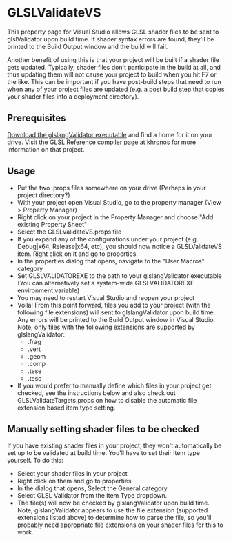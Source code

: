 # GLSLValidateVS

This property page for Visual Studio allows GLSL shader files to be sent to glslValidator upon build time. If shader syntax errors are found, they'll be printed to the Build Output window and the build will fail.

Another benefit of using this is that your project will be built if a shader file gets updated. Typically, shader files don't participate in the build at all, and thus updating them will not cause your project to build when you hit F7 or the like. This can be important if you have post-build steps that need to run when any of your project files are updated (e.g. a post build step that copies your shader files into a deployment directory).

## Prerequisites
[Download the glslangValidator executable] and find a home for it on your drive. Visit the [GLSL Reference compiler page at khronos] for more information on that project.

## Usage
* Put the two .props files somewhere on your drive (Perhaps in your project directory?)
* With your project open Visual Studio, go to the property manager (View > Property Manager)
* Right click on your project in the Property Manager and choose "Add existing Property Sheet"
* Select the GLSLValidateVS.props file
* If you expand any of the configurations under your project (e.g. Debug|x64, Release|x64, etc), you should now notice a GLSLValidateVS item. Right click on it and go to properties.
* In the properties dialog that opens, navigate to the "User Macros" category
* Set GLSLVALIDATOREXE to the path to your glslangValidator executable (You can alternatively set a system-wide GLSLVALIDATOREXE environment variable)
* You may need to restart Visual Studio and reopen your project
* Voila! From this point forward, files you add to your project (with the following file extensions) will sent to  glslangValidator upon build time. Any errors will be printed to the Build Output window in Visual Studio. Note, only files with the following extensions are supported by glslangValidator:
  * .frag
  * .vert
  * .geom
  * .comp
  * .tese
  * .tesc
* If you would prefer to manually define which files in your project get checked, see the instructions below and also check out GLSLValidateTargets.props on how to disable the automatic file extension based item type setting.

## Manually setting shader files to be checked
If you have existing shader files in your project, they won't automatically be set up to be validated at build time. You'll have to set their item type yourself. To do this:
* Select your shader files in your project
* Right click on them and go to properties
* In the dialog that opens, Select the General category
* Select GLSL Validator from the Item Type dropdown.
* The file(s) will now be checked by glslangValidator upon build time. Note, glslangValidator appears to use the file extension (supported extensions listed above) to determine how to parse the file, so you'll probably need appropriate file extensions on your shader files for this to work.

[GLSL Reference compiler page at khronos]: https://www.khronos.org/opengles/sdk/tools/Reference-Compiler/
[Download the glslangValidator executable]: https://cvs.khronos.org/svn/repos/ogl/trunk/ecosystem/public/sdk/tools/glslang/Install/
